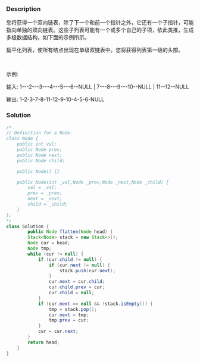 ### Description

您将获得一个双向链表，除了下一个和前一个指针之外，它还有一个子指针，可能指向单独的双向链表。这些子列表可能有一个或多个自己的子项，依此类推，生成多级数据结构，如下面的示例所示。

扁平化列表，使所有结点出现在单级双链表中。您将获得列表第一级的头部。

 

示例:

输入:
 1---2---3---4---5---6--NULL
         |
         7---8---9---10--NULL
             |
             11--12--NULL

输出:
1-2-3-7-8-11-12-9-10-4-5-6-NULL



### Solution

```java
/*
// Definition for a Node.
class Node {
    public int val;
    public Node prev;
    public Node next;
    public Node child;

    public Node() {}

    public Node(int _val,Node _prev,Node _next,Node _child) {
        val = _val;
        prev = _prev;
        next = _next;
        child = _child;
    }
};
*/
class Solution {
        public Node flatten(Node head) {
        Stack<Node> stack = new Stack<>();
        Node cur = head;
        Node tmp;
        while (cur != null) {
            if (cur.child != null) {
                if (cur.next != null) {
                    stack.push(cur.next);
                }
                cur.next = cur.child;
                cur.child.prev = cur;
                cur.child = null;
            }
            if (cur.next == null && !stack.isEmpty()) {
                tmp = stack.pop();
                cur.next = tmp;
                tmp.prev = cur;
            }
            cur = cur.next;
        }
        return head;
    }
}
```

